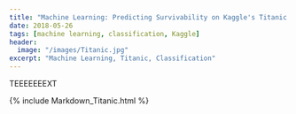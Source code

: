 ```yaml
---
title: "Machine Learning: Predicting Survivability on Kaggle's Titanic Dataset"
date: 2018-05-26
tags: [machine learning, classification, Kaggle]
header:
  image: "/images/Titanic.jpg"
excerpt: "Machine Learning, Titanic, Classification"
---
```


TEEEEEEEXT

{% include Markdown_Titanic.html %}
